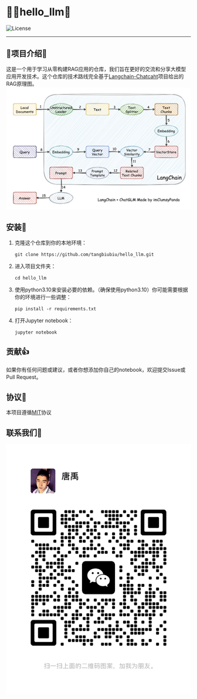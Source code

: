 # 👋🔗hello_llm💖

![License](https://img.shields.io/badge/license-MIT-yellow)

********
## 🤔项目介绍🤔
这是一个用于学习从零构建RAG应用的仓库，我们旨在更好的交流和分享大模型应用开发技术。这个仓库的技术路线完全基于[Langchain-Chatcaht](https://github.com/chatchat-space/Langchain-Chatchat)项目给出的RAG原理图。![image.png](imgs/RAG.png)
## 安装🔧
1. 克隆这个仓库到你的本地环境：

    ```
    git clone https://github.com/tangbiubiu/hello_llm.git
    ```

2. 进入项目文件夹：

    ```
    cd hello_llm
    ```

3. 使用python3.10来安装必要的依赖。（确保使用python3.10）你可能需要根据你的环境进行一些调整：

    ```
    pip install -r requirements.txt
    ```

4. 打开Jupyter notebook：

    ```
    jupyter notebook
    ```
## 贡献👍
如果你有任何问题或建议，或者你想添加你自己的notebook，欢迎提交Issue或Pull Request。
## 协议📜
本项目遵循[MIT](LICENSE)协议
## 联系我们📣
![conetect_me](imgs\contect_me.jpg)
